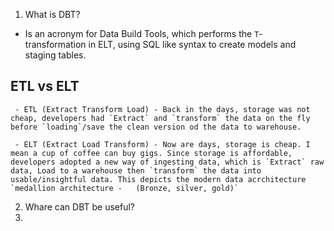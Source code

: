 
1. What is DBT?
  - Is an acronym for Data Build Tools, which performs the `T`- transformation in ELT, using SQL like syntax to create models and staging tables. 

  ## ETL vs ELT
     - ETL (Extract Transform Load) - Back in the days, storage was not cheap, developers had `Extract` and `transform` the data on the fly before `loading`/save the clean version od the data to warehouse.

     - ELT (Extract Load Transform) - Now are days, storage is cheap. I mean a cup of coffee can buy gigs. Since storage is affordable, developers adopted a new way of ingesting data, which is `Extract` raw data, Load to a warehouse then `transform` the data into usable/insightful data. This depicts the modern data acrchitecture `medallion architecture -   (Bronze, silver, gold)`
     
2. Whare can DBT be useful?
3. 
